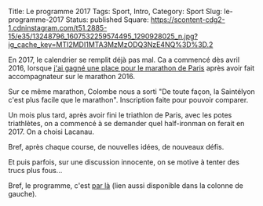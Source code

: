 Title: Le programme 2017
Tags: Sport, Intro, 
Category: Sport
Slug: le-programme-2017
Status: published
Square: https://scontent-cdg2-1.cdninstagram.com/t51.2885-15/e35/13248796_1607532259574495_1290928025_n.jpg?ig_cache_key=MTI2MDI1MTA3MzMzODQ3NzE4NQ%3D%3D.2

En 2017, le calendrier se remplit déjà pas mal. Ca a commencé dès avril 2016, lorsque [j'ai gagné une place pour le marathon de Paris](https://twitter.com/samuelcharron/status/717399962838048768) après avoir fait accompagnateur sur le marathon 2016.

Sur ce même marathon, Colombe nous a sorti "De toute façon, la Saintélyon c'est plus facile que le marathon". Inscription faite pour pouvoir comparer.
<!-- PELICAN_END_SUMMARY -->

Un mois plus tard, après avoir fini le triathlon de Paris, avec les potes triathlètes, on a commencé à se demander quel half-ironman on ferait en 2017. On a choisi Lacanau.

Bref, après chaque course, de nouvelles idées, de nouveaux défis. 

Et puis parfois, sur une discussion innocente, on se motive à tenter des trucs plus fous... 

Bref, le programme, c'est [par là](/programme) (lien aussi disponible dans la colonne de gauche).
